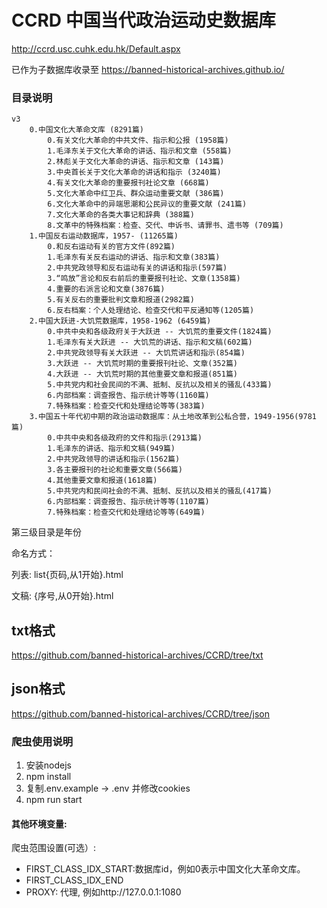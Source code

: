 
# CCRD 中国当代政治运动史数据库

http://ccrd.usc.cuhk.edu.hk/Default.aspx

已作为子数据库收录至 https://banned-historical-archives.github.io/

### 目录说明

```
v3
    0.中国文化大革命文库 (8291篇)
        0.有关文化大革命的中共文件、指示和公报 (1958篇)
        1.毛泽东关于文化大革命的讲话、指示和文章 (558篇)
        2.林彪关于文化大革命的讲话、指示和文章 (143篇)
        3.中央首长关于文化大革命的讲话和指示 (3240篇)
        4.有关文化大革命的重要报刊社论文章 (668篇)
        5.文化大革命中红卫兵、群众运动重要文献 (386篇)
        6.文化大革命中的异端思潮和公民异议的重要文献 (241篇)
        7.文化大革命的各类大事记和辞典 (388篇)
        8.文革中的特殊档案：检查、交代、申诉书、请罪书、遗书等 (709篇)
    1.中国反右运动数据库，1957- (11265篇)
        0.和反右运动有关的官方文件(892篇)
        1.毛泽东有关反右运动的讲话、指示和文章(383篇)
        2.中共党政领导和反右运动有关的讲话和指示(597篇)
        3.“鸣放”言论和反右前后的重要报刊社论、文章(1358篇)
        4.重要的右派言论和文章(3876篇)
        5.有关反右的重要批判文章和报道(2982篇)
        6.反右档案：个人处理结论、检查交代和平反通知等(1205篇)
    2.中国大跃进-大饥荒数据库，1958-1962 (6459篇)
        0.中共中央和各级政府关于大跃进 -- 大饥荒的重要文件(1824篇)
        1.毛泽东有关大跃进 -- 大饥荒的讲话、指示和文稿(602篇)
        2.中共党政领导有关大跃进 -- 大饥荒讲话和指示(854篇)
        3.大跃进 -- 大饥荒时期的重要报刊社论、文章(352篇)
        4.大跃进 -- 大饥荒时期的其他重要文章和报道(851篇)
        5.中共党内和社会民间的不满、抵制、反抗以及相关的骚乱(433篇)
        6.内部档案：调查报告、指示统计等等(1160篇)
        7.特殊档案：检查交代和处理结论等等(383篇)
    3.中国五十年代初中期的政治运动数据库：从土地改革到公私合营，1949-1956(9781篇)
        0.中共中央和各级政府的文件和指示(2913篇)
        1.毛泽东的讲话、指示和文稿(949篇)
        2.中共党政领导的讲话和指示(1562篇)
        3.各主要报刊的社论和重要文章(566篇)
        4.其他重要文章和报道(1618篇)
        5.中共党内和民间社会的不满、抵制、反抗以及相关的骚乱(417篇)
        6.内部档案：调查报告、指示统计等等(1107篇)
        7.特殊档案：检查交代和处理结论等等(649篇)
```

第三级目录是年份

命名方式：

列表: list{页码,从1开始}.html

文稿: {序号,从0开始}.html

## txt格式

https://github.com/banned-historical-archives/CCRD/tree/txt

## json格式

https://github.com/banned-historical-archives/CCRD/tree/json


### 爬虫使用说明

1. 安装nodejs
2. npm install
3. 复制.env.example -> .env 并修改cookies
4. npm run start


#### 其他环境变量: 

爬虫范围设置(可选）:

* FIRST_CLASS_IDX_START:数据库id，例如0表示中国文化大革命文库。
* FIRST_CLASS_IDX_END
* PROXY: 代理, 例如http://127.0.0.1:1080
